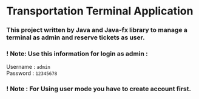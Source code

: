 # Transportation Terminal Application
### This project written by Java and Java-fx library to manage a terminal as admin and reserve tickets as user.
### ! Note:  Use this information for login as admin :
Username : `admin` <br>
Password : `12345678`
### ! Note : For Using user mode you have to create account first.
